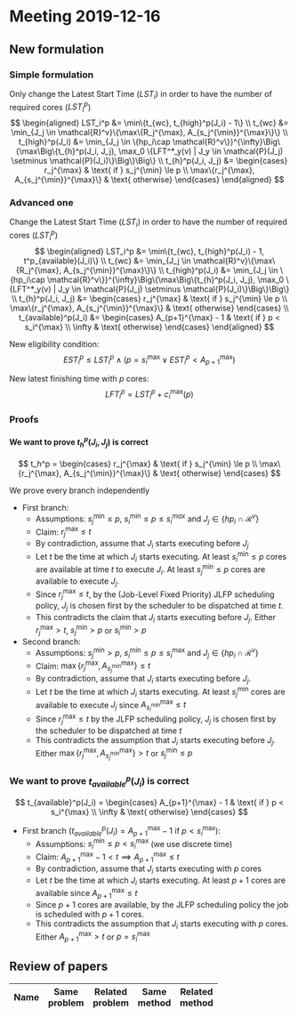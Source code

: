 # Meeting 2019-12-16

## New formulation

### Simple formulation

Only change the Latest Start Time ($LST_i$) in order to have the number of required cores ($LST_I^p$)
$$
\begin{aligned}
LST_i^p &= \min\{t_{wc}, t_{high}^p(J_i) - 1\} \\
t_{wc} &= \min_{J_j \in \mathcal{R}^v}\{\max\{R_j^{\max}, A_{s_j^{\min}}^{\max}\}\} \\
t_{high}^p(J_i) &= \min_{J_j \in \{hp_i\cap \mathcal{R}^v\}}^{\infty}\Big\{\max\Big\{t_{h}^p(J_i, J_j), 
\max_0 \{LFT^*_y(v) | J_y \in \mathcal{P}(J_j) \setminus \mathcal{P}(J_i)\}\Big\}\Big\} \\
t_{h}^p(J_i, J_j) &= \begin{cases}
r_j^{\max} & \text{ if } s_j^{\min} \le p \\
\max\{r_j^{\max}, A_{s_j^{\min}}^{\max}\} & \text{ otherwise}
\end{cases}
\end{aligned}
$$


### Advanced one

Change the Latest Start Time ($LST_i$) in order to have the number of required cores ($LST_i^p$)
$$
\begin{aligned}
LST_i^p &= \min\{t_{wc}, t_{high}^p(J_i) - 1, t^p_{available}(J_i)\} \\
t_{wc} &= \min_{J_j \in \mathcal{R}^v}\{\max\{R_j^{\max}, A_{s_j^{\min}}^{\max}\}\} \\
t_{high}^p(J_i) &= \min_{J_j \in \{hp_i\cap \mathcal{R}^v\}}^{\infty}\Big\{\max\Big\{t_{h}^p(J_i, J_j),
\max_0 \{LFT^*_y(v) | J_y \in \mathcal{P}(J_j) \setminus \mathcal{P}(J_i)\}\Big\}\Big\} \\
t_{h}^p(J_i, J_j) &= \begin{cases}
r_j^{\max} & \text{ if } s_j^{\min} \le p \\
\max\{r_j^{\max}, A_{s_j^{\min}}^{\max}\} & \text{ otherwise}
\end{cases} \\
t_{available}^p(J_i) &= \begin{cases}
A_{p+1}^{\max} - 1 & \text{ if } p < s_i^{\max} \\
\infty & \text{ otherwise}
\end{cases}
\end{aligned}
$$

New eligibility condition:
$$
EST_i^p \le LST_i^p \land (p = s_i^{\max} \lor EST_i^p < A_{p+1}^{\max})
$$

New latest finishing time with $p$ cores:
$$
LFT_i^p = LST_i^p + c_i^{\max}(p)
$$

### Proofs

#### We want to prove $t_h^p(J_i, J_j)$ is correct

$$
t_h^p =
\begin{cases}
r_j^{\max} & \text{ if } s_j^{\min} \le p \\
\max\{r_j^{\max}, A_{s_j^{\min}}^{\max}\} & \text{ otherwise}
\end{cases}
$$

We prove every branch independently

- First branch:
  - Assumptions: $s_j^{\min} \le p$,  $s_i^{\min} \le p \le s_i^{max}$ and $J_j \in \{hp_i \cap \mathcal{R}^v \}$
  - Claim: $r_j^{\max} \le t$
  - By contradiction, assume that $J_i$ starts executing before $J_j$
  - Let $t$ be the time at which $J_i$ starts executing. At least $s_i^{\min} \le p$ cores are available at time $t$ to execute $J_i$. At least $s_j^{\min} \le p$ cores are available to execute $J_j$.
  - Since $r_j^{\max} \le t$, by the (Job-Level Fixed Priority) JLFP scheduling policy, $J_j$ is chosen first by the scheduler to be dispatched at time $t$.
  - This contradicts the claim that $J_i$ starts executing before $J_j$. Either $r_j^{\max} > t$, $s_j^{\min} > p$ or $s_i^{\min} > p$
- Second branch:
  - Assumptions: $s_j^{\min} > p$, $s_i^{\min} \le p \le s_i^{\max}$ and $J_j \in \{hp_i \cap \mathcal{R}^v \}$
  - Claim: $\max\{r_j^{\max}, A_{s_j^{\min}}^{\max}\} \le t$
  - By contradiction, assume that $J_i$ starts executing before $J_j$.
  - Let $t$ be the time at which $J_i$ starts executing. At least $s_j^{\min}$ cores are available to execute $J_j$ since $A_{s_i^{\min}}^{\max} \le t$ 
  - Since $r_j^{\max} \le t$ by the JLFP scheduling policy, $J_j$ is chosen first by the scheduler to be dispatched at time $t$
  - This contradicts the assumption that $J_i$ starts executing before $J_j$. Either $\max\{r_j^{\max}, A_{s_j^{\min}}^{\max}\} > t$ or $s_j^{\min} \le p$

### We want to prove $t_{available}^p(J_i)$ is correct

$$
t_{available}^p(J_i) = 
\begin{cases}
A_{p+1}^{\max} - 1 & \text{ if } p < s_i^{\max} \\
\infty & \text{ otherwise}
\end{cases}
$$

- First branch ($t_{available}^p(J_i) = A_{p+1}^{\max} - 1 \text{ if } p < s_i^{\max}$):
  - Assumptions: $s_i^{\min} \le p < s_i^{\max}$ (we use discrete time)
  - Claim: $A^{\max}_{p+1} - 1 < t \implies A_{p+1}^{\max} \le t$
  - By contradiction, assume that $J_i$ starts executing with $p$ cores
  - Let $t$ be the time at which $J_i$ starts executing. At least $p + 1$ cores are available since $A_{p+1}^{\max} \le t$
  - Since $p+1$ cores are available, by the JLFP scheduling policy the job is scheduled with $p+1$ cores.
  - This contradicts the assumption that $J_i$ starts executing with $p$ cores. Either $A_{p+1}^{\max} > t$ or $p = s_i^{\max}$

## Review of papers

| Name | Same<br>problem | Related<br>problem | Same<br>method | Related<br>method |
| ---- | --------------- | ------------------ | -------------- | ----------------- |
